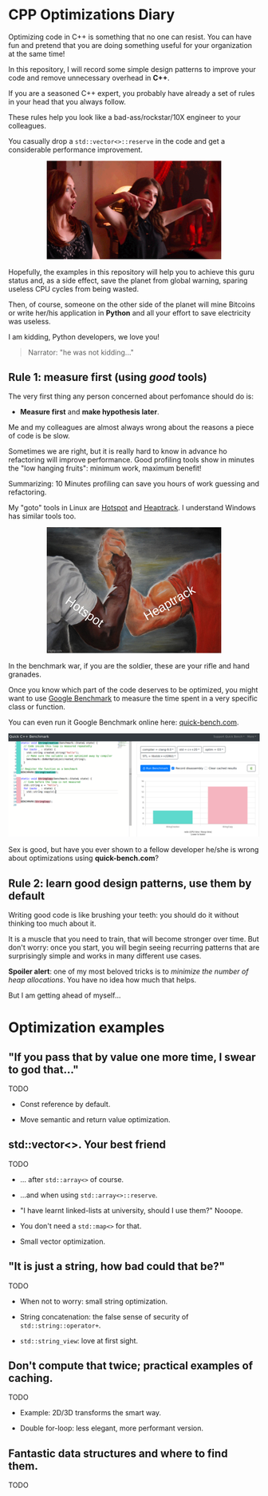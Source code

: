 # CPP Optimizations Diary

Optimizing code in C++ is something that no one can resist. You can have fun
and pretend  that you are doing something useful for your organization at the same time!

In this repository, I will record some simple design patterns to improve your code 
and remove unnecessary overhead in **C++**.

If you are a seasoned C++ expert, you probably have already a set of rules in your head
that you always follow.

These rules help you look like a bad-ass/rockstar/10X engineer to your colleagues.

You casually drop a `std::vector<>::reserve` in the code and get a considerable performance improvement.

<p align="center"><img src="images/boom.gif" width="350"></p>


Hopefully, the examples in this repository will help you to achieve this guru status
and, as a side effect, save the planet from global warning, sparing useless CPU
cycles from being wasted.

Then, of course, someone on the other side of the planet will mine Bitcoins or write her/his 
application in **Python** and all your effort to save electricity was useless.

I am kidding, Python developers, we love you!

> Narrator: "he was not kidding..."

## Rule 1: measure first (using _good_ tools)

The very first thing any person concerned about perfomance should do is:
 
- **Measure first** and **make hypothesis later**.

Me and my colleagues are almost always wrong about the reasons a piece of code is
be slow. 

Sometimes we are right, but it is really hard to know in advance ho refactoring will
improve performance. Good profiling tools show in minutes the "low hanging fruits": minimum work, maximum benefit!

Summarizing: 10 Minutes profiling can save you hours of work guessing and refactoring.

My "goto" tools in Linux are [Hotspot](https://github.com/KDAB/hotspot) and 
[Heaptrack](https://github.com/KDE/heaptrack). I understand Windows has similar
tools too.

<p align="center"><img src="images/hotspot_heaptrack.jpg" width="350"></p>

In the benchmark war, if you are the soldier, these are your rifle and hand granades.

Once you know which part of the code deserves to be optimized, you might want to use
[Google Benchmark](https://github.com/google/benchmark) to measure the time spent in a very specific
class or function.

You can even run it Google Benchmark online here: [quick-bench.com](http://quick-bench.com/G7B2w0xPUWgOVvuzI7unES6cU4w).

![quick-bench](images/quick-bench.png)

Sex is good, but have you ever shown to a fellow developer he/she is wrong about optimizations
using **quick-bench.com**?

## Rule 2: learn good design patterns, use them by default

Writing good code is like brushing your teeth: you should do it without thinking too much about it.

It is a muscle that you need to train, that will become stronger over time. But don't worry:
once you start, you will begin seeing recurring patterns that 
are surprisingly simple and works in many different use cases.

**Spoiler alert**: one of my most beloved tricks is to _minimize the number of heap allocations_.
You have no idea how much that helps.

But I am getting ahead of myself...

# Optimization examples

## "If you pass that by value one more time, I swear to god that..."

TODO

- Const reference by default.

- Move semantic and return value optimization.


## std::vector<>. Your best friend

TODO

- ... after `std::array<>` of course.

- ...and when using `std::array<>::reserve`.

- "I have learnt linked-lists at university, should I use them?" Nooope.

- You don't need a `std::map<>` for that.

- Small vector optimization.


## "It is just a string, how bad could that be?"

TODO

- When not to worry: small string optimization.

- String concatenation: the false sense of security of `std::string::operator+`.

- `std::string_view`: love at first sight.

## Don't compute that twice; practical examples of caching.

TODO

- Example: 2D/3D transforms the smart way.

- Double for-loop: less elegant, more performant version.

## Fantastic data structures and where to find them.

TODO




